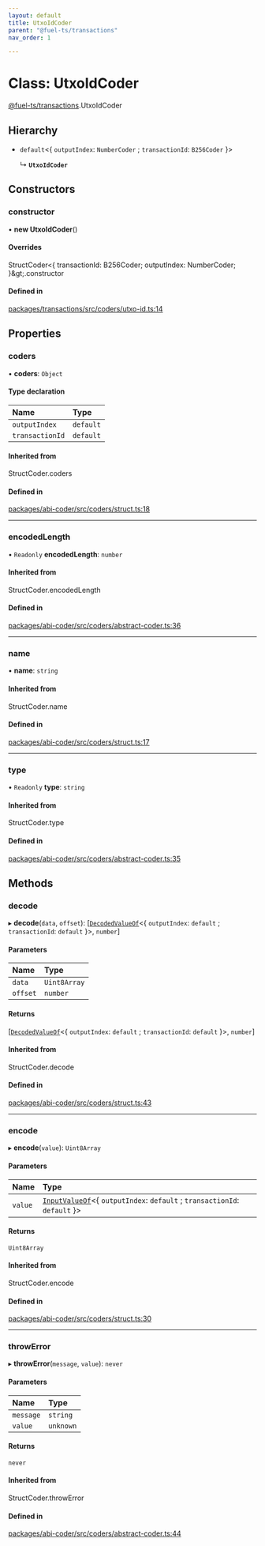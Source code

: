 ```yaml
---
layout: default
title: UtxoIdCoder
parent: "@fuel-ts/transactions"
nav_order: 1

---
```


# Class: UtxoIdCoder

[@fuel-ts/transactions](../index.md).UtxoIdCoder

## Hierarchy

- `default`<{ `outputIndex`: `NumberCoder` ; `transactionId`: `B256Coder`  }\>

  ↳ **`UtxoIdCoder`**

## Constructors

### constructor

• **new UtxoIdCoder**()

#### Overrides

StructCoder&lt;{
  transactionId: B256Coder;
  outputIndex: NumberCoder;
}\&gt;.constructor

#### Defined in

[packages/transactions/src/coders/utxo-id.ts:14](https://github.com/FuelLabs/fuels-ts/blob/master/packages/transactions/src/coders/utxo-id.ts#L14)

## Properties

### coders

• **coders**: `Object`

#### Type declaration

| Name | Type |
| :------ | :------ |
| `outputIndex` | `default` |
| `transactionId` | `default` |

#### Inherited from

StructCoder.coders

#### Defined in

[packages/abi-coder/src/coders/struct.ts:18](https://github.com/FuelLabs/fuels-ts/blob/master/packages/abi-coder/src/coders/struct.ts#L18)

___

### encodedLength

• `Readonly` **encodedLength**: `number`

#### Inherited from

StructCoder.encodedLength

#### Defined in

[packages/abi-coder/src/coders/abstract-coder.ts:36](https://github.com/FuelLabs/fuels-ts/blob/master/packages/abi-coder/src/coders/abstract-coder.ts#L36)

___

### name

• **name**: `string`

#### Inherited from

StructCoder.name

#### Defined in

[packages/abi-coder/src/coders/struct.ts:17](https://github.com/FuelLabs/fuels-ts/blob/master/packages/abi-coder/src/coders/struct.ts#L17)

___

### type

• `Readonly` **type**: `string`

#### Inherited from

StructCoder.type

#### Defined in

[packages/abi-coder/src/coders/abstract-coder.ts:35](https://github.com/FuelLabs/fuels-ts/blob/master/packages/abi-coder/src/coders/abstract-coder.ts#L35)

## Methods

### decode

▸ **decode**(`data`, `offset`): [[`DecodedValueOf`](../namespaces/internal.md#decodedvalueof)<{ `outputIndex`: `default` ; `transactionId`: `default`  }\>, `number`]

#### Parameters

| Name | Type |
| :------ | :------ |
| `data` | `Uint8Array` |
| `offset` | `number` |

#### Returns

[[`DecodedValueOf`](../namespaces/internal.md#decodedvalueof)<{ `outputIndex`: `default` ; `transactionId`: `default`  }\>, `number`]

#### Inherited from

StructCoder.decode

#### Defined in

[packages/abi-coder/src/coders/struct.ts:43](https://github.com/FuelLabs/fuels-ts/blob/master/packages/abi-coder/src/coders/struct.ts#L43)

___

### encode

▸ **encode**(`value`): `Uint8Array`

#### Parameters

| Name | Type |
| :------ | :------ |
| `value` | [`InputValueOf`](../namespaces/internal.md#inputvalueof)<{ `outputIndex`: `default` ; `transactionId`: `default`  }\> |

#### Returns

`Uint8Array`

#### Inherited from

StructCoder.encode

#### Defined in

[packages/abi-coder/src/coders/struct.ts:30](https://github.com/FuelLabs/fuels-ts/blob/master/packages/abi-coder/src/coders/struct.ts#L30)

___

### throwError

▸ **throwError**(`message`, `value`): `never`

#### Parameters

| Name | Type |
| :------ | :------ |
| `message` | `string` |
| `value` | `unknown` |

#### Returns

`never`

#### Inherited from

StructCoder.throwError

#### Defined in

[packages/abi-coder/src/coders/abstract-coder.ts:44](https://github.com/FuelLabs/fuels-ts/blob/master/packages/abi-coder/src/coders/abstract-coder.ts#L44)
